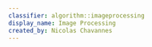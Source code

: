 ```yaml
---
classifier: algorithm::imageprocessing
display_name: Image Processing
created_by: Nicolas Chavannes
---
```

